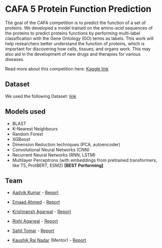 
# CAFA 5 Protein Function Prediction

The goal of the CAFA competition is to predict the function of a set of proteins. We developed a model trained on the amino-acid sequences of the proteins to predict proteins functions by performing multi-label classification with the Gene Ontology (GO) terms as labels. This work will help ​​researchers better understand the function of proteins, which is important for discovering how cells, tissues, and organs work. This may also aid in the development of new drugs and therapies for various diseases.

Read more about this competition here: [Kaggle link](https://www.kaggle.com/competitions/cafa-5-protein-function-prediction)

## Dataset

We used the following Dataset: [link](https://www.kaggle.com/competitions/cafa-5-protein-function-prediction/data)

## Models used

- BLAST
- K-Nearest Neighbours
- Random Forest
- XGBoost
- Dimension Reduction techniques (PCA, autoencoder)
- Convolutional Neural Networks (CNN)
- Recurrent Neural Networks (RNN, LSTM)
- Multilayer Perceptrons (with embeddings from pretrained transformers, like T5, ProtBERT, ESM2) **[BEST Performing]**


## Team

- [Aadvik Kumar](https://www.github.com/NekoClaviS) - [Report](https://github.com/BSBE-IITK/CAFA5-PFP/blob/main/CAFA%20Project%20Reports/Aadvik-210002-ProteinXplorers(CAFA).pdf)

- [Emaad Ahmed](https://www.github.com/GigabyteZX1) - [Report](https://github.com/BSBE-IITK/CAFA5-PFP/blob/main/CAFA%20Project%20Reports/Emaad-210369-ProteinXplorers(CAFA).pdf)

- [Krishnansh Agarwal](https://www.github.com/Krishnansh5) - [Report](https://github.com/BSBE-IITK/CAFA5-PFP/blob/main/CAFA%20Project%20Reports/CAFA%20Report-Krishnansh.pdf)

- [Rishi Agarwal](https://www.github.com/LegendaryGene) - [Report](https://github.com/BSBE-IITK/CAFA5-PFP/blob/main/CAFA%20Project%20Reports/CAFA%20Report-Rishi.pdf)

- [Sahil Tomar](https://www.github.com/Sahil-Tomar) - [Report](https://github.com/BSBE-IITK/CAFA5-PFP/blob/main/CAFA%20Project%20Reports/CAFA%20Report-Sahil.pdf)

- [Kaushik Raj Nadar](https://www.github.com/kaushik3012) (Mentor) - [Report](https://github.com/BSBE-IITK/CAFA5-PFP/blob/main/CAFA%20Project%20Reports/CAFA5%20Protein%20Function%20Prediction%20Mentor%20log.pdf)


